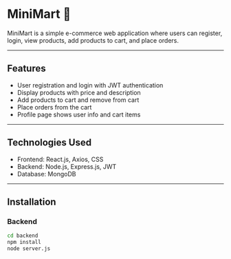 # MiniMart 🛒

MiniMart is a simple e-commerce web application where users can register, login, view products, add products to cart, and place orders.  

---

## Features

- User registration and login with JWT authentication
- Display products with price and description
- Add products to cart and remove from cart
- Place orders from the cart
- Profile page shows user info and cart items

---

## Technologies Used

- Frontend: React.js, Axios, CSS  
- Backend: Node.js, Express.js, JWT  
- Database: MongoDB  

---

## Installation

### Backend

```bash
cd backend
npm install
node server.js
